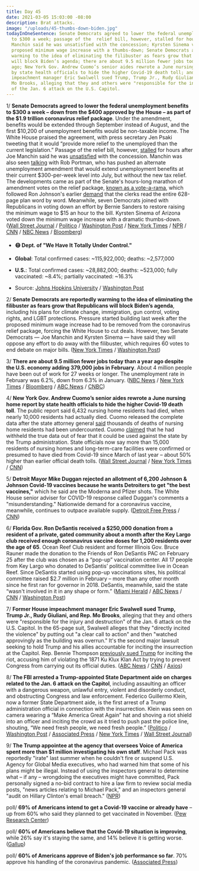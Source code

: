 ```yaml
---
title: Day 45
date: 2021-03-05 15:03:00 -08:00
description: Brat attacks.
image: "/uploads/45-thumbs-down-biden.jpg"
todayInOneSentence: Senate Democrats agreed to lower the federal unemployment benefits
  to $300 a week; passage of the  relief bill, however, stalled for hours after Joe
  Manchin said he was unsatisfied with the concession; Kyrsten Sinema voted down a
  proposed minimum wage increase with a thumbs-down; Senate Democrats are reportedly
  warming to the idea of eliminating the filibuster as fears grow that Republicans
  will block Biden’s agenda; there are about 9.5 million fewer jobs today than a year
  ago; New York Gov. Andrew Cuomo’s senior aides rewrote a June nursing home report
  by state health officials to hide the higher Covid-19 death toll; and former House
  impeachment manager Eric Swalwell sued Trump, Trump Jr., Rudy Giuliani, and Rep.
  Mo Brooks, alleging that they and others were "responsible for the injury and destruction"
  of the Jan. 6 attack on the U.S. Capitol.
---
```


1/ **Senate Democrats agreed to lower the federal unemployment benefits to $300 a week – down from the $400 approved by the House – as part of the $1.9 trillion coronavirus relief package**. Under the amendment, benefits would be extended through September instead of August, and the first $10,200 of unemployment benefits would be non-taxable income. The White House praised the agreement, with press secretary Jen Psaki tweeting that it would “provide more relief to the unemployed than the current legislation.” Passage of the  relief bill, however, [stalled](https://www.nbcnews.com/politics/congress/senate-democrats-tweak-jobless-benefits-300-week-covid-relief-bill-n1259734) for hours after Joe Manchin said he was [unsatisfied](https://www.nytimes.com/2021/03/05/us/stimulus-unemployment.html) with the concession. Manchin was also seen [talking](https://www.washingtonpost.com/us-policy/2021/03/05/biden-stimulus-senate-checks-vote/) with Rob Portman, who has pushed an alternate unemployment amendment that would extend unemployment benefits at their current $300-per-week level into July, but without the new tax relief. The developments came as part of the Senate's hours-long marathon of amendment votes on the relief package, [known as a vote-a-rama](https://www.cnn.com/2021/03/05/politics/senate-covid-relief-vote-a-rama/index.html), which followed Ron Johnson's earlier [demand](https://www.nytimes.com/2021/03/04/us/politics/stimulus-senate.html) that the clerks read the entire 628-page plan word by word. Meanwhile, seven Democrats joined with Republicans in voting down an effort by Bernie Sanders to restore raising the minimum wage to $15 an hour to the bill. Kyrsten Sinema of Arizona voted down the minimum wage increase with a dramatic thumbs-down. ([Wall Street Journal](https://www.wsj.com/articles/democrats-agree-to-300-unemployment-benefits-in-covid-19-aid-bill-11614958832) / [Politico](https://www.politico.com/news/2021/03/05/covid-aid-bill-senate-vote-amendments-473805) / [Washington Post](https://www.washingtonpost.com/us-policy/2021/03/05/biden-stimulus-senate-checks-vote/) / [New York Times](https://www.nytimes.com/2021/03/05/us/minimum-wage-senate.html) / [NPR](https://www.npr.org/2021/03/05/974020325/senate-democrats-agree-to-extend-unemployment-benefits-through-september) / [CNN](https://www.cnn.com/2021/03/05/politics/unemployment-benefits-senate-relief-package/index.html) / [NBC News](https://www.nbcnews.com/politics/congress/senate-democrats-tweak-jobless-benefits-300-week-covid-relief-bill-n1259734) / [Bloomberg](https://www.bloomberg.com/news/articles/2021-03-05/schumer-pledges-to-power-through-and-pass-bill-stimulus-update?sref=MIBMEEoj))

* #### 😷 Dept. of "We Have It Totally Under Control."

* **Global**: Total confirmed cases: \~115,922,000; deaths: \~2,577,000

* **U.S.**: Total confirmed cases: \~28,882,000; deaths: \~523,000; fully vaccinated: \~8.4%; partially vaccinated: \~16.3%

* Source: [Johns Hopkins University](https://coronavirus.jhu.edu/map.html) / [Washington Post](https://www.washingtonpost.com/graphics/2020/health/covid-vaccine-states-distribution-doses/)

2/ **Senate Democrats are reportedly warming to the idea of eliminating the filibuster as fears grow that Republicans will block Biden’s agenda**, including his plans for climate change, immigration, gun control, voting rights, and LGBT protections. Pressure started building last week after the proposed minimum wage increase had to be removed from the coronavirus relief package, forcing the White House to cut deals. However, two Senate Democrats — Joe Manchin and Kyrsten Sinema — have said they will oppose any effort to do away with the filibuster, which requires 60 votes to end debate on major bills. ([New York Times](https://www.nytimes.com/2021/03/05/us/filibuster-senate-democrats.html) / [Washington Post](https://www.washingtonpost.com/politics/biden-kill-the-filibuster/2021/03/05/09c0d774-7857-11eb-8115-9ad5e9c02117_story.html))

3/ **There are about 9.5 million fewer jobs today than a year ago despite the U.S. economy adding 379,000 jobs in February**.  About 4 million people have been out of work for 27 weeks or longer. The unemployment rate in February was 6.2%, down from 6.3% in January. ([NBC News](https://www.nbcnews.com/business/business-news/u-s-economy-gains-379-000-jobs-february-first-full-n1259679) / [New York Times](https://www.nytimes.com/2021/03/05/business/economy/february-2021-jobs-report.html) / [Bloomberg](https://www.bloomberg.com/news/articles/2021-03-05/u-s-feb-payrolls-increase-379-000-est-200-000?sref=MIBMEEoj) / [ABC News](https://abcnews.go.com/Business/employers-add-379000-jobs-month-pushing-unemployment-rate/story?id=76249823) / [CNBC](https://www.cnbc.com/2021/03/05/jobs-report-february-2021.html))

4/ **New York Gov. Andrew Cuomo’s senior aides rewrote a June nursing home report by state health officials to hide the higher Covid-19 death toll**. The public report said 6,432 nursing home residents had died, when nearly 10,000 residents had actually died. Cuomo released the complete data after the state attorney general [said](https://whatthefuckjusthappenedtoday.com/2021/02/18/day-30/#4-the-u-s-attorney-in-brooklyn-and-t) thousands of deaths of nursing home residents had been undercounted. Cuomo [claimed](https://whatthefuckjusthappenedtoday.com/2021/02/12/day-24/#gov-andrew-cuomo-and-his-administrat) that he had withheld the true data out of fear that it could be used against the state by the Trump administration. State officials now say more than 15,000 residents of nursing homes and long-term-care facilities were confirmed or presumed to have died from Covid-19 since March of last year – about 50% higher than earlier official death tolls. ([Wall Street Journal](https://www.wsj.com/articles/cuomo-advisers-altered-report-on-covid-19-nursing-home-deaths-11614910855) / [New York Times](https://www.nytimes.com/2021/03/04/nyregion/cuomo-nursing-home-deaths.html) / [CNN](https://www.cnn.com/2021/03/05/politics/andrew-cuomo-nursing-homes-report/))

5/ **Detroit Mayor Mike Duggan rejected an allotment of 6,200 Johnson & Johnson Covid-19 vaccines because he wants Detroiters to get "the best vaccines,"** which he said are the Moderna and Pfizer shots. The White House senior adviser for COVID-19 response called Duggan's comments a "misunderstanding." Nationwide demand for a coronavirus vaccine, meanwhile, continues to outpace available supply. ([Detroit Free Press](https://www.freep.com/story/news/local/michigan/detroit/2021/03/05/detroit-johnson-vaccine-mike-duggan-coronavirus-covid/4594012001/) / [CNN](https://www.cnn.com/2021/03/04/health/detroit-mayor-johnson-and-johnson-vaccine/))

6/ **Florida Gov. Ron DeSantis received a $250,000 donation from a resident of a private, gated community about a month after the Key Largo club received enough coronavirus vaccine doses for 1,200 residents over the age of 65**. Ocean Reef Club resident and former Illinois Gov. Bruce Rauner made the donation to the Friends of Ron DeSantis PAC on February 25 after the club was chosen as a “pop-up” vaccination center. All 17 people from Key Largo who donated to DeSantis’ political committee live in Ocean Reef. Since DeSantis started using pop-up vaccinations sites, his political committee raised $2.7 million in February – more than any other month since he first ran for governor in 2018. DeSantis, meanwhile, said the state “wasn't involved in it in any shape or form.” ([Miami Herald](https://www.miamiherald.com/news/local/community/florida-keys/article249666463.html) / [ABC News](https://abcnews.go.com/Health/wireStory/florida-governor-faces-growing-charges-vaccine-favoritism-76254844) / [CNN](https://www.cnn.com/2021/03/04/us/desantis-vaccine-ocean-reef-florida-keys/index.html) / [Washington Post](https://www.washingtonpost.com/nation/2021/03/04/florida-keys-desantis-vaccine-donation/))

7/ **Former House impeachment manager Eric Swalwell sued Trump, Trump Jr., Rudy Giuliani, and Rep. Mo Brooks**, alleging that they and others were "responsible for the injury and destruction" of the Jan. 6 attack on the U.S. Capitol. In the 65-page suit, Swalwell alleges that they "directly incited the violence" by putting out "a clear call to action" and then "watched approvingly as the building was overrun." It's the second major lawsuit seeking to hold Trump and his allies accountable for inciting the insurrection at the Capitol. Rep. Bennie Thompson [previously sued Trump](https://whatthefuckjusthappenedtoday.com/2021/02/16/day-28/#1-the-chairman-of-the-house-homeland) for inciting the riot, accusing him of violating the 1871 Ku Klux Klan Act by trying to prevent Congress from carrying out its official duties. ([ABC News](https://abcnews.go.com/Politics/swalwell-sues-trump-alleged-role-capitol-assault/story?id=76275852) / [CNN](https://www.cnn.com/2021/03/05/politics/trump-lawsuit-insurrection-eric-swalwell/index.html) / [Axios](https://www.axios.com/eric-swalwell-lawsuit-trump-capitol-riot-35e3d121-058e-4a8b-bcd7-38bdbac645d7.html))

8/ **The FBI arrested a Trump-appointed State Department aide on charges related to the Jan. 6 attack on the Capitol**, including assaulting an officer with a dangerous weapon, unlawful entry, violent and disorderly conduct, and obstructing Congress and law enforcement. Federico Guillermo Klein, now a former State Department aide, is the first arrest of a Trump administration official in connection with the insurrection.  Klein was seen on camera wearing a “Make America Great Again” hat and shoving a riot shield into an officer and inciting the crowd as it tried to push past the police line, shouting, “We need fresh people, we need fresh people.” ([Politico](https://www.politico.com/news/2021/03/04/trump-appointee-arrested-for-capitol-riot-473825) / [Washington Post](https://www.washingtonpost.com/nation/2021/03/05/trump-federico-klein-capitol-riot/) / [Associated Press](https://apnews.com/article/donald-trump-capitol-siege-3d6dbd70d3cd421663991a9287e32f12) / [New York Times](https://www.nytimes.com/2021/03/04/us/trump-federico-klein-capitol-attack.html) / [Wall Street Journal](https://www.wsj.com/articles/ex-state-department-trump-appointee-arrested-in-connection-with-jan-6-attack-11614966215))

9/ **The Trump appointee at the agency that oversees Voice of America spent more than $1 million investigating his own staff**. Michael Pack was reportedly "irate" last summer when he couldn't fire or suspend U.S. Agency for Global Media executives, who had warned him that some of his plans might be illegal. Instead of using the inspectors general to determine what – if any – wrongdoing the executives might have committed, Pack personally signed a no-bid contract to hire a law firm to review social media posts, "news articles relating to Michael Pack," and an inspectors general "audit on Hillary Clinton's email breach." ([NPR](https://www.npr.org/2021/03/04/973765185/trump-appointee-at-voa-parent-paid-law-firm-millions-to-investigate-his-own-staf))

poll/ **69% of Americans intend to get a Covid-19 vaccine or already have** – up from 60% who said they planned to get vaccinated in November. ([Pew Research Center](https://www.pewresearch.org/science/2021/03/05/growing-share-of-americans-say-they-plan-to-get-a-covid-19-vaccine-or-already-have/))

poll/ **60% of Americans believe that the Covid-19 situation is improving**, while 26% say it's staying the same, and 14% believe it is getting worse. ([Gallup](https://news.gallup.com/poll/331832/optimism-covid-situation-reaches-new-high.aspx))

poll/ **60% of Americans approve of Biden's job performance so far**. 70% approve his handling of the coronavirus pandemic. ([Associated Press](https://apnews.com/article/joe-biden-ap-top-news-coronavirus-pandemic-only-on-ap-honeymoons-d365bff571c24f9d3575bcbd051780aa))